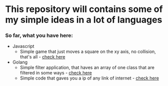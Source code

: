 # This repository will contains some of my simple ideas in a lot of languages

### So far, what you have here:

* Javascript
  * Simple game that just moves a square on the xy axis, no collision, that's all - <a href="./javascript/walking-game">check here</a>
* Golang 
  * Simple filter application, that haves an array of one class that are filtered in some ways  - <a href="./golang/filter-patients">check here</a>
  * Simple code that gaves you a ip of any link of internet  - <a href="./golang/ip-finder">check here</a>

